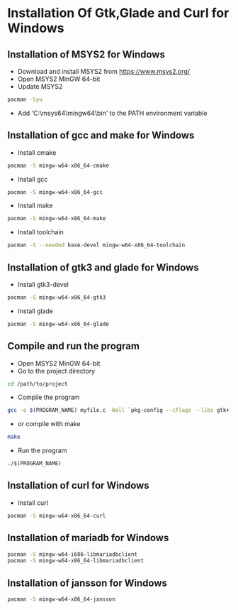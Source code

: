 # Installation Of Gtk,Glade and Curl for Windows 

## Installation of MSYS2 for Windows
- Download and install MSYS2 from https://www.msys2.org/
- Open MSYS2 MinGW 64-bit
- Update MSYS2
```bash
pacman -Syu
```
- Add 'C:\msys64\mingw64\bin' to the PATH environment variable

## Installation of gcc and make for Windows
- Install cmake
```bash
pacman -S mingw-w64-x86_64-cmake
```
- Install gcc
```bash
pacman -S mingw-w64-x86_64-gcc
```
- Install make
```bash
pacman -S mingw-w64-x86_64-make
```
- Install toolchain
```bash
pacman -S --needed base-devel mingw-w64-x86_64-toolchain
```

## Installation of gtk3 and glade for Windows
- Install gtk3-devel
```bash
pacman -S mingw-w64-x86_64-gtk3
```
- Install glade
```bash
pacman -S mingw-w64-x86_64-glade
```

## Compile and run the program
- Open MSYS2 MinGW 64-bit
- Go to the project directory
```bash
cd /path/to/project
```
- Compile the program
```bash
gcc -o $(PROGRAM_NAME) myfile.c -Wall `pkg-config --cflags --libs gtk+-3.0`
```
- or compile with make
```bash
make
```
- Run the program
```bash
./$(PROGRAM_NAME)
```

## Installation of curl for Windows
- Install curl
```bash
pacman -S mingw-w64-x86_64-curl
```

## Installation of mariadb for Windows
```bash
pacman -S mingw-w64-i686-libmariadbclient
pacman -S mingw-w64-x86_64-libmariadbclient
```

## Installation of jansson for Windows
```bash
pacman -S mingw-w64-x86_64-jansson
```